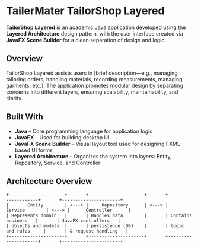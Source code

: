 # TailerMater TailorShop Layered

**TailorShop Layered** is an academic Java application developed using the **Layered Architecture** design pattern, with the user interface created via **JavaFX Scene Builder** for a clean separation of design and logic.

## Overview

TailorShop Layered assists users in [brief description—e.g., managing tailoring orders, handling materials, recording measurements, managing garments, etc.]. The application promotes modular design by separating concerns into different layers, ensuring scalability, maintainability, and clarity.

## Built With

- **Java** – Core programming language for application logic  
- **JavaFX** – Used for building desktop UI  
- **JavaFX Scene Builder** – Visual layout tool used for designing FXML-based UI forms  
- **Layered Architecture** – Organizes the system into layers: Entity, Repository, Service, and Controller  

## Architecture Overview

```text
+---------------------+       +---------------------+       +---------------------+       +----------------------+
|       Entity        | <---> |     Repository      | <---> |      Service        | <---> |      Controller      |
| Represents domain   |       | Handles data        |       | Contains business   |       | JavaFX controllers   |
| objects and models  |       | persistence (DB)    |       | logic and rules     |       | & request handling   |
+---------------------+       +---------------------+       +---------------------+       +----------------------+
